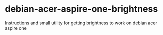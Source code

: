# debian-acer-aspire-one-brightness
Instructions and small utility for getting brightness to work on debian acer aspire one
